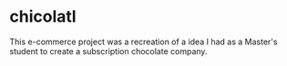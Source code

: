 # chicolatl
This e-commerce project was a recreation of a idea I had as a Master's student to create a subscription chocolate company.
